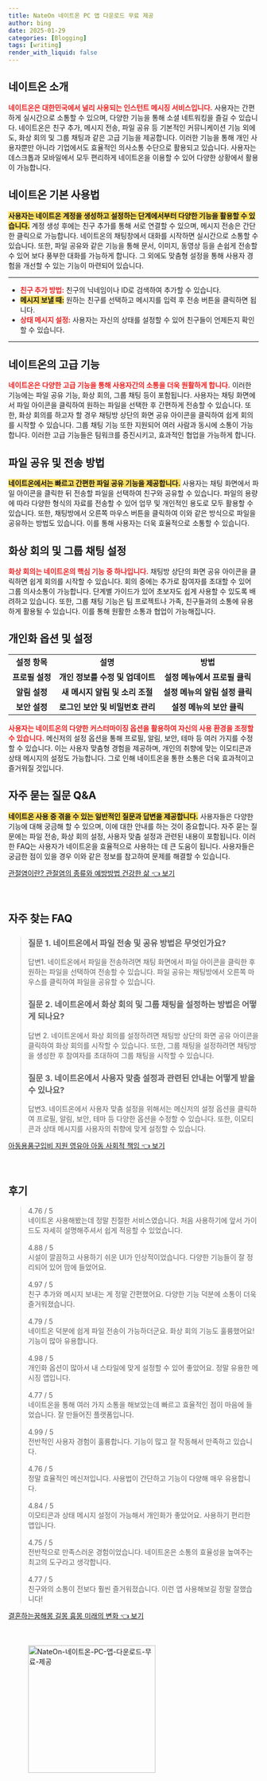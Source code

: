 ```yaml
---
title: NateOn 네이트온 PC 앱 다운로드 무료 제공
author: bing
date: 2025-01-29
categories: [Blogging]
tags: [writing]
render_with_liquid: false
---
```



<h2 id='네이트온_소개'>네이트온 소개</h2>

<p><b><span style="color: #ee2323;">네이트온은 대한민국에서 널리 사용되는 인스턴트 메시징 서비스입니다.</span></b> 사용자는 간편하게 실시간으로 소통할 수 있으며, 다양한 기능을 통해 소셜 네트워킹을 즐길 수 있습니다. 네이트온은 친구 추가, 메시지 전송, 파일 공유 등 기본적인 커뮤니케이션 기능 외에도, 화상 회의 및 그룹 채팅과 같은 고급 기능을 제공합니다. 이러한 기능을 통해 개인 사용자뿐만 아니라 기업에서도 효율적인 의사소통 수단으로 활용되고 있습니다. 사용자는 데스크톱과 모바일에서 모두 편리하게 네이트온을 이용할 수 있어 다양한 상황에서 활용이 가능합니다.</p>

<h2 id='기본_사용법'>네이트온 기본 사용법</h2>

<p><b><span style="background-color: #ffe066;">사용자는 네이트온 계정을 생성하고 설정하는 단계에서부터 다양한 기능을 활용할 수 있습니다.</span></b> 계정 생성 후에는 친구 추가를 통해 서로 연결할 수 있으며, 메시지 전송은 간단한 클릭으로 가능합니다. 네이트온의 채팅창에서 대화를 시작하면 실시간으로 소통할 수 있습니다. 또한, 파일 공유와 같은 기능을 통해 문서, 이미지, 동영상 등을 손쉽게 전송할 수 있어 보다 풍부한 대화를 가능하게 합니다. 그 외에도 맞춤형 설정을 통해 사용자 경험을 개선할 수 있는 기능이 마련되어 있습니다.</p>

<hr />

<ul>
    <li><b><span style="color: #ee2323;">친구 추가 방법:</span></b> 친구의 닉네임이나 ID로 검색하여 추가할 수 있습니다.</li>
    <li><b><span style="background-color: #ffe066;">메시지 보낼 때:</span></b> 원하는 친구를 선택하고 메시지를 입력 후 전송 버튼을 클릭하면 됩니다.</li>
    <li><b><span style="color: #ee2323;">상태 메시지 설정:</span></b> 사용자는 자신의 상태를 설정할 수 있어 친구들이 언제든지 확인할 수 있습니다.</li>
</ul>

<hr />

<h2 id='고급_기능'>네이트온의 고급 기능</h2>

<p><b><span style="color: #ee2323;">네이트온은 다양한 고급 기능을 통해 사용자간의 소통을 더욱 원활하게 합니다.</span></b> 이러한 기능에는 파일 공유 기능, 화상 회의, 그룹 채팅 등이 포함됩니다. 사용자는 채팅 화면에서 파일 아이콘을 클릭하여 원하는 파일을 선택한 후 간편하게 전송할 수 있습니다. 또한, 화상 회의를 하고자 할 경우 채팅방 상단의 화면 공유 아이콘을 클릭하여 쉽게 회의를 시작할 수 있습니다. 그룹 채팅 기능 또한 지원되어 여러 사람과 동시에 소통이 가능합니다. 이러한 고급 기능들은 팀워크를 증진시키고, 효과적인 협업을 가능하게 합니다.</p>

<h2 id='파일_공유'>파일 공유 및 전송 방법</h2>

<p><b><span style="background-color: #ffe066;">네이트온에서는 빠르고 간편한 파일 공유 기능을 제공합니다.</span></b> 사용자는 채팅 화면에서 파일 아이콘을 클릭한 뒤 전송할 파일을 선택하여 친구와 공유할 수 있습니다. 파일의 용량에 따라 다양한 형식의 자료를 전송할 수 있어 업무 및 개인적인 용도로 모두 활용할 수 있습니다. 또한, 채팅방에서 오른쪽 마우스 버튼을 클릭하여 이와 같은 방식으로 파일을 공유하는 방법도 있습니다. 이를 통해 사용자는 더욱 효율적으로 소통할 수 있습니다.</p>

<h2 id='화상회의_설정'>화상 회의 및 그룹 채팅 설정</h2>

<p><b><span style="color: #ee2323;">화상 회의는 네이트온의 핵심 기능 중 하나입니다.</span></b> 채팅방 상단의 화면 공유 아이콘을 클릭하면 쉽게 회의를 시작할 수 있습니다. 회의 중에는 추가로 참여자를 초대할 수 있어 그룹 의사소통이 가능합니다. 단계별 가이드가 있어 초보자도 쉽게 사용할 수 있도록 배려하고 있습니다. 또한, 그룹 채팅 기능은 팀 프로젝트나 가족, 친구들과의 소통에 유용하게 활용될 수 있습니다. 이를 통해 원활한 소통과 협업이 가능해집니다.</p>

<h2 id='사용자_맞춤_설정'>개인화 옵션 및 설정</h2>

<table>
    <tr>
        <td style="text-align: center; height: 17px;"><b>설정 항목</b></td>
        <td style="text-align: center; height: 17px;"><b>설명</b></td>
        <td style="text-align: center; height: 17px;"><b>방법</b></td>
    </tr>
    <tr>
        <td style="text-align: center; height: 17px;"><b>프로필 설정</b></td>
        <td style="text-align: center; height: 17px;"><b>개인 정보를 수정 및 업데이트</b></td>
        <td style="text-align: center; height: 17px;"><b>설정 메뉴에서 프로필 클릭</b></td>
    </tr>
    <tr>
        <td style="text-align: center; height: 17px;"><b>알림 설정</b></td>
        <td style="text-align: center; height: 17px;"><b>새 메시지 알림 및 소리 조절</b></td>
        <td style="text-align: center; height: 17px;"><b>설정 메뉴의 알림 설정 클릭</b></td>
    </tr>
    <tr>
        <td style="text-align: center; height: 17px;"><b>보안 설정</b></td>
        <td style="text-align: center; height: 17px;"><b>로그인 보안 및 비밀번호 관리</b></td>
        <td style="text-align: center; height: 17px;"><b>설정 메뉴의 보안 클릭</b></td>
    </tr>
</table>

<p><b><span style="color: #ee2323;">사용자는 네이트온의 다양한 커스터마이징 옵션을 활용하여 자신의 사용 환경을 조정할 수 있습니다.</span></b> 메신저의 설정 옵션을 통해 프로필, 알림, 보안, 테마 등 여러 가지를 수정할 수 있습니다. 이는 사용자 맞춤형 경험을 제공하며, 개인의 취향에 맞는 이모티콘과 상태 메시지의 설정도 가능합니다. 그로 인해 네이트온을 통한 소통은 더욱 효과적이고 즐거워질 것입니다.</p>

<h2 id='자주_묻는_질문'>자주 묻는 질문 Q&A</h2>

<p><b><span style="background-color: #ffe066;">네이트온 사용 중 겪을 수 있는 일반적인 질문과 답변을 제공합니다.</span></b> 사용자들은 다양한 기능에 대해 궁금해 할 수 있으며, 이에 대한 안내를 하는 것이 중요합니다. 자주 묻는 질문에는 파일 전송, 화상 회의 설정, 사용자 맞춤 설정과 관련된 내용이 포함됩니다. 이러한 FAQ는 사용자가 네이트온을 효율적으로 사용하는 데 큰 도움이 됩니다. 사용자들은 궁금한 점이 있을 경우 이와 같은 정보를 참고하여 문제를 해결할 수 있습니다.</p>


<p><a class="click-button" title="관절염이란? 관절염의 종류와 예방방법 건강한 삶" href="https://aptwhite.github.io/posts/%EA%B4%80%EC%A0%88%EC%97%BC%EC%9D%B4%EB%9E%80-%EA%B4%80%EC%A0%88%EC%97%BC%EC%9D%98-%EC%A2%85%EB%A5%98%EC%99%80-%EC%98%88%EB%B0%A9%EB%B0%A9%EB%B2%95-%EA%B1%B4%EA%B0%95%ED%95%9C-%EC%82%B6/" rel="dofollow">관절염이란? 관절염의 종류와 예방방법 건강한 삶 👈 보기</a></p><br>
<h2 id='자주_찾는_FAQ'>자주 찾는 FAQ</h2>
<div itemscope="" itemtype="https://schema.org/FAQPage"> 
<blockquote> 
<div itemscope="" itemprop="mainEntity" itemtype="https://schema.org/Question"> 
<h3 itemprop="name">질문 1. 네이트온에서 파일 전송 및 공유 방법은 무엇인가요?</h3> 
<div itemscope="" itemprop="acceptedAnswer" itemtype="https://schema.org/Answer"> 
<span itemprop="text"> 
<p>답변1. 네이트온에서 파일을 전송하려면 채팅 화면에서 파일 아이콘을 클릭한 후 원하는 파일을 선택하여 전송할 수 있습니다. 파일 공유는 채팅방에서 오른쪽 마우스를 클릭하여 파일을 공유할 수 있습니다.</p> 
</span> 
</div> 
</div> 

<div itemscope="" itemprop="mainEntity" itemtype="https://schema.org/Question"> 
<h3 itemprop="name">질문 2. 네이트온에서 화상 회의 및 그룹 채팅을 설정하는 방법은 어떻게 되나요?</h3> 
<div itemscope="" itemprop="acceptedAnswer" itemtype="https://schema.org/Answer"> 
<span itemprop="text"> 
<p>답변 2. 네이트온에서 화상 회의를 설정하려면 채팅방 상단의 화면 공유 아이콘을 클릭하여 화상 회의를 시작할 수 있습니다. 또한, 그룹 채팅을 설정하려면 채팅방을 생성한 후 참여자를 초대하여 그룹 채팅을 시작할 수 있습니다.</p> 
</span> 
</div> 
</div> 

<div itemscope="" itemprop="mainEntity" itemtype="https://schema.org/Question"> 
<h3 itemprop="name">질문 3. 네이트온에서 사용자 맞춤 설정과 관련된 안내는 어떻게 받을 수 있나요?</h3> 
<div itemscope="" itemprop="acceptedAnswer" itemtype="https://schema.org/Answer"> 
<span itemprop="text"> 
<p>답변3. 네이트온에서 사용자 맞춤 설정을 위해서는 메신저의 설정 옵션을 클릭하여 프로필, 알림, 보안, 테마 등 다양한 옵션을 수정할 수 있습니다. 또한, 이모티콘과 상태 메시지를 사용자의 취향에 맞게 설정할 수 있습니다.</p> 
</span> 
</div> 
</div> 

</blockquote> 
</div>
<p><a class="click-button" title="아동용품구입비 지원 영유아 아동 사회적 책임" href="https://aptwhite.github.io/posts/%EC%95%84%EB%8F%99%EC%9A%A9%ED%92%88%EA%B5%AC%EC%9E%85%EB%B9%84-%EC%A7%80%EC%9B%90-%EC%98%81%EC%9C%A0%EC%95%84-%EC%95%84%EB%8F%99-%EC%82%AC%ED%9A%8C%EC%A0%81-%EC%B1%85%EC%9E%84/" rel="dofollow">아동용품구입비 지원 영유아 아동 사회적 책임 👈 보기</a></p><br>
<h2 id='후기'>후기</h2>
<div itemscope itemtype="https://schema.org/Product">
  <blockquote>
  <div itemprop="review" itemscope itemtype="https://schema.org/Review">
      <div itemprop="reviewRating" itemscope itemtype="https://schema.org/Rating"> <span itemprop="ratingValue">4.76</span> / <span itemprop="bestRating">5</span> </div>
      <span itemprop="reviewBody">네이트온 사용해봤는데 정말 친절한 서비스였습니다. 처음 사용하기에 앞서 가이드도 자세히 설명해주셔서 쉽게 적응할 수 있었습니다.</span>
  </div>
  <br>
  <div itemprop="review" itemscope itemtype="https://schema.org/Review">
      <div itemprop="reviewRating" itemscope itemtype="https://schema.org/Rating"> <span itemprop="ratingValue">4.88</span> / <span itemprop="bestRating">5</span> </div>
      <span itemprop="reviewBody">시설이 깔끔하고 사용하기 쉬운 UI가 인상적이었습니다. 다양한 기능들이 잘 정리되어 있어 맘에 들었어요.</span>
  </div>
  <br>
  <div itemprop="review" itemscope itemtype="https://schema.org/Review">
      <div itemprop="reviewRating" itemscope itemtype="https://schema.org/Rating"> <span itemprop="ratingValue">4.97</span> / <span itemprop="bestRating">5</span> </div>
      <span itemprop="reviewBody">친구 추가와 메시지 보내는 게 정말 간편했어요. 다양한 기능 덕분에 소통이 더욱 즐거워졌습니다.</span>
  </div>
  <br>
  <div itemprop="review" itemscope itemtype="https://schema.org/Review">
      <div itemprop="reviewRating" itemscope itemtype="https://schema.org/Rating"> <span itemprop="ratingValue">4.79</span> / <span itemprop="bestRating">5</span> </div>
      <span itemprop="reviewBody">네이트온 덕분에 쉽게 파일 전송이 가능하더군요. 화상 회의 기능도 훌륭했어요! 기능이 많아 유용합니다.</span>
  </div>
  <br>
  <div itemprop="review" itemscope itemtype="https://schema.org/Review">
      <div itemprop="reviewRating" itemscope itemtype="https://schema.org/Rating"> <span itemprop="ratingValue">4.98</span> / <span itemprop="bestRating">5</span> </div>
      <span itemprop="reviewBody">개인화 옵션이 많아서 내 스타일에 맞게 설정할 수 있어 좋았어요. 정말 유용한 메시징 앱입니다.</span>
  </div>
  <br>
  <div itemprop="review" itemscope itemtype="https://schema.org/Review">
      <div itemprop="reviewRating" itemscope itemtype="https://schema.org/Rating"> <span itemprop="ratingValue">4.77</span> / <span itemprop="bestRating">5</span> </div>
      <span itemprop="reviewBody">네이트온을 통해 여러 가지 소통을 해보았는데 빠르고 효율적인 점이 마음에 들었습니다. 잘 만들어진 플랫폼입니다.</span>
  </div>
  <br>
  <div itemprop="review" itemscope itemtype="https://schema.org/Review">
      <div itemprop="reviewRating" itemscope itemtype="https://schema.org/Rating"> <span itemprop="ratingValue">4.99</span> / <span itemprop="bestRating">5</span> </div>
      <span itemprop="reviewBody">전반적인 사용자 경험이 훌륭합니다. 기능이 많고 잘 작동해서 만족하고 있습니다.</span>
  </div>
  <br>
  <div itemprop="review" itemscope itemtype="https://schema.org/Review">
      <div itemprop="reviewRating" itemscope itemtype="https://schema.org/Rating"> <span itemprop="ratingValue">4.76</span> / <span itemprop="bestRating">5</span> </div>
      <span itemprop="reviewBody">정말 효율적인 메신저입니다. 사용법이 간단하고 기능이 다양해 매우 유용합니다.</span>
  </div>
  <br>
  <div itemprop="review" itemscope itemtype="https://schema.org/Review">
      <div itemprop="reviewRating" itemscope itemtype="https://schema.org/Rating"> <span itemprop="ratingValue">4.84</span> / <span itemprop="bestRating">5</span> </div>
      <span itemprop="reviewBody">이모티콘과 상태 메시지 설정이 가능해서 개인화가 좋았어요. 사용하기 편리한 앱입니다.</span>
  </div>
  <br>
  <div itemprop="review" itemscope itemtype="https://schema.org/Review">
      <div itemprop="reviewRating" itemscope itemtype="https://schema.org/Rating"> <span itemprop="ratingValue">4.75</span> / <span itemprop="bestRating">5</span> </div>
      <span itemprop="reviewBody">전반적으로 만족스러운 경험이었습니다. 네이트온은 소통의 효율성을 높여주는 최고의 도구라고 생각합니다.</span>
  </div>
  <br>
  <div itemprop="review" itemscope itemtype="https://schema.org/Review">
      <div itemprop="reviewRating" itemscope itemtype="https://schema.org/Rating"> <span itemprop="ratingValue">4.77</span> / <span itemprop="bestRating">5</span> </div>
      <span itemprop="reviewBody">친구와의 소통이 전보다 훨씬 즐거워졌습니다. 이런 앱 사용해보길 정말 잘했습니다!</span>
  </div>
  </blockquote>
</div>
<p><a class="click-button" title="결혼하는꿈해몽 길몽 흉몽 미래의 변화" href="https://aptwhite.github.io/posts/%EA%B2%B0%ED%98%BC%ED%95%98%EB%8A%94%EA%BF%88%ED%95%B4%EB%AA%BD-%EA%B8%B8%EB%AA%BD-%ED%9D%89%EB%AA%BD-%EB%AF%B8%EB%9E%98%EC%9D%98-%EB%B3%80%ED%99%94/" rel="dofollow">결혼하는꿈해몽 길몽 흉몽 미래의 변화 👈 보기</a></p><br>
<figure class="image"><img src="https://aptwhite.github.io/assets/img/thumbnail/NateOn-네이트온-PC-앱-다운로드-무료-제공.webp" alt="NateOn-네이트온-PC-앱-다운로드-무료-제공" width="256" height="256"></figure>